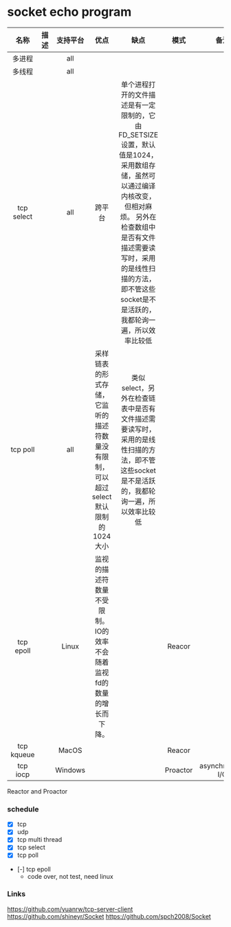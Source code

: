 # socket echo program

| 名称 | 描述 | 支持平台 | 优点 | 缺点 | 模式 | 备注 |
| :-: | :-: | :-: | :-: | :-: | :-: | :-: |
| 多进程 |  | all  |  |   |  |  |
| 多线程|  |  all  |  |   |  |  |
| tcp select |   | all  | 跨平台 | 单个进程打开的文件描述是有一定限制的，它由FD_SETSIZE设置，默认值是1024，采用数组存储，虽然可以通过编译内核改变，但相对麻烦。 另外在检查数组中是否有文件描述需要读写时，采用的是线性扫描的方法，即不管这些socket是不是活跃的，我都轮询一遍，所以效率比较低 |  |  |
| tcp poll |   | all  | 采样链表的形式存储，它监听的描述符数量没有限制，可以超过select默认限制的1024大小 | 类似select，另外在检查链表中是否有文件描述需要读写时，采用的是线性扫描的方法，即不管这些socket是不是活跃的，我都轮询一遍，所以效率比较低 |  |  |
| tcp epoll  |   | Linux | 监视的描述符数量不受限制。IO的效率不会随着监视fd的数量的增长而下降。 |  | Reacor |  |
| tcp kqueue |   | MacOS  |  |   | Reacor |  |
| tcp iocp |  |  Windows |  |   | Proactor | asynchronous I/O |

Reactor and Proactor

### schedule

* [x] tcp
* [x] udp
* [x] tcp multi thread
* [x] tcp select
* [x] tcp poll
* [-] tcp epoll
    * code over, not test, need linux

### Links

https://github.com/yuanrw/tcp-server-client
https://github.com/shineyr/Socket
https://github.com/spch2008/Socket

